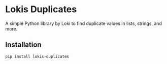 # Lokis Duplicates

A simple Python library by Loki to find duplicate values in lists, strings, and more.

## Installation
```bash
pip install lokis-duplicates

